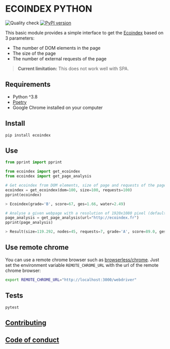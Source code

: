 # ECOINDEX PYTHON

![Quality check](https://github.com/cnumr/ecoindex_python/workflows/Quality%20checks/badge.svg)
[![PyPI version](https://badge.fury.io/py/ecoindex.svg)](https://badge.fury.io/py/ecoindex)

This basic module provides a simple interface to get the [Ecoindex](http://www.ecoindex.fr) based on 3 parameters:

- The number of DOM elements in the page
- The size of the page
- The number of external requests of the page

> **Current limitation:** This does not work well with SPA.

## Requirements

- Python ^3.8
- [Poetry](https://python-poetry.org/)
- Google Chrome installed on your computer

## Install

```shell
pip install ecoindex
```

## Use

```python
from pprint import pprint

from ecoindex import get_ecoindex
from ecoindex import get_page_analysis

# Get ecoindex from DOM elements, size of page and requests of the page
ecoindex = get_ecoindex(dom=100, size=100, requests=100)
pprint(ecoindex)

> Ecoindex(grade='B', score=67, ges=1.66, water=2.49)

# Analyse a given webpage with a resolution of 1920x1080 pixel (default)
page_analysis = get_page_analysis(url="http://ecoindex.fr")
pprint(page_analysis)

> Result(size=119.292, nodes=45, requests=7, grade='A', score=89.0, ges=1.22, water=1.83, url=HttpUrl('http://ecoindex.fr', scheme='http', host='ecoindex.fr', tld='fr', host_type='domain'), date=datetime.datetime(2021, 7, 29, 13, 46, 54, 396697), height=1080, width=1920, page_type=None)

```

## Use remote chrome

You can use a remote chrome browser such as [browserless/chrome](https://hub.docker.com/r/browserless/chrome). Just set the environment variable `REMOTE_CHROME_URL` with the url of the remote chrome browser:

```bash
export REMOTE_CHROME_URL="http://localhost:3000/webdriver"
```

## Tests

```shell
pytest
```

## [Contributing](CONTRIBUTING.md)

## [Code of conduct](CODE_OF_CONDUCT.md)
